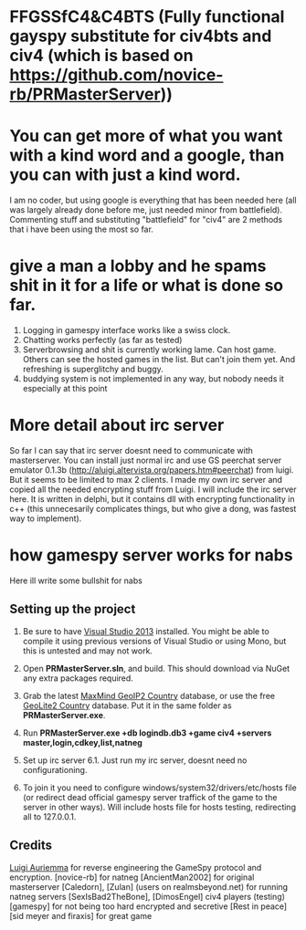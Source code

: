 FFGSSfC4&C4BTS (Fully functional gayspy substitute for civ4bts and civ4 (which is based on https://github.com/novice-rb/PRMasterServer))
==============================================


You can get more of what you want with a kind word and a google, than you can with just a kind word.
=================
I am no coder, but using google is everything that has been needed here (all was largely already done before me, just needed minor from battlefield). Commenting stuff and substituting "battlefield" for "civ4" are 2 methods that i have been using the most so far.


give a man a lobby and he spams shit in it for a life or what is done so far.
====================================================
1. Logging in gamespy interface works like a swiss clock.
2. Chatting works perfectly (as far as tested) 
3. Serverbrowsing and shit is currently working lame. Can host game. Others can see the hosted games in the list. But can't join them yet. And refreshing is superglitchy and buggy.
4. buddying system is not implemented in any way, but nobody needs it especially at this point


More detail about irc server
============================
So far I can say that irc server doesnt need to communicate with masterserver. You can install just normal irc and use GS peerchat server emulator 0.1.3b (http://aluigi.altervista.org/papers.htm#peerchat) from luigi. But it seems to be limited to max 2 clients. I made my own irc server and copied all the needed encrypting stuff from Luigi. I will include the irc server here. It is written in delphi, but it contains dll with encrypting functionality in c++ (this unnecesarily complicates things, but who give a dong, was fastest way to implement).


how gamespy server works for nabs
============================
Here ill write some bullshit for nabs


Setting up the project
---------------------
1. Be sure to have [Visual Studio 2013](http://www.microsoft.com/en-us/download/details.aspx?id=40787) installed.  You might be able to compile it using previous versions of Visual Studio or using Mono, but this is untested and may not work.

2. Open **PRMasterServer.sln**, and build. This should download via NuGet any extra packages required.

3. Grab the latest [MaxMind GeoIP2 Country](https://www.maxmind.com/en/country) database, or use the free [GeoLite2 Country](http://dev.maxmind.com/geoip/geoip2/geolite2/) database. Put it in the same folder as **PRMasterServer.exe**.

5. Run **PRMasterServer.exe +db logindb.db3 +game civ4 +servers master,login,cdkey,list,natneg**
6. Set up irc server
6.1. Just run my irc server, doesnt need no configurationing.
7. To join it you need to configure windows/system32/drivers/etc/hosts file (or redirect dead official gamespy server traffick of the game to the server in other ways). Will include hosts file for hosts testing, redirecting all to 127.0.0.1.


Credits
---------------------

[Luigi Auriemma](http://aluigi.org) for reverse engineering the GameSpy protocol and encryption.
[novice-rb] for natneg
[AncientMan2002] for original masterserver
[Caledorn], [Zulan] (users on realmsbeyond.net) for running natneg servers
[SexIsBad2TheBone], [DimosEngel] civ4 players (testing)
[gamespy] for not being too hard encrypted and secretive [Rest in peace]
[sid meyer and firaxis] for great game
